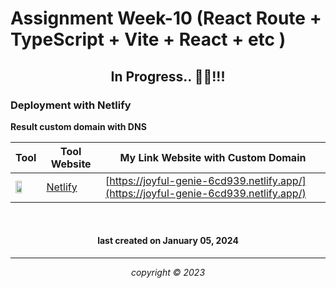 
# Assignment Week-10 (React Route + TypeScript + Vite + React + etc )

<h2 align="center">In Progress.. 🚧💥!!! </h2>

### Deployment with Netlify

**Result custom domain with DNS**

|       Tool     | Tool Website | My Link Website with Custom Domain |
|----------------|--------------|------------------------------------|
|<img width="55%" img src="https://searchvectorlogo.com/wp-content/uploads/2023/06/netlify-logo-vector-2023.png">|[Netlify](https://netlify.com/) |[https://joyful-genie-6cd939.netlify.app/](https://joyful-genie-6cd939.netlify.app/)|



<br>


<h4 align="center">last created on January 05, 2024</h4>


---


<p align="center"></p>
<p align="center"><i>copyright &copy; 2023</i></p>



